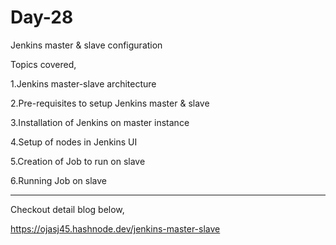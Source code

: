 
# Day-28

Jenkins master & slave configuration

Topics covered,

1.Jenkins master-slave architecture

2.Pre-requisites to setup Jenkins master & slave

3.Installation of Jenkins on master instance

4.Setup of nodes in Jenkins UI

5.Creation of Job to run on slave

6.Running Job on slave

------------

Checkout detail blog below,

https://ojasj45.hashnode.dev/jenkins-master-slave